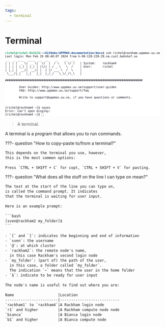 ```yaml
---
tags:
  - terminal
---
```


# Terminal

![A terminal](./img/xeyes_no_ssh_x_forwarding.png)

> A terminal.

A terminal is a program that allows you to run commands.

???- question "How to copy-paste to/from a terminal?"

    This depends on the terminal you use, however,
    this is the most common options:

    Press `CTRL + SHIFT + C` for copt, `CTRL + SHIFT + V` for pasting.

???- question "What does all the stuff on the line I can type on mean?"

    The text at the start of the line you can type on,
    is called the command prompt. It indicates
    that the terminal is waiting for user input.

    Here is an example prompt:

    ```bash
    [sven@rackham2 my_folder]$ 
    ```

    - `[` and `]`: indicates the beginning and end of information
    - `sven`: the username
    - `@`: at which cluster
    - `rackham2`: the remote node's name,
      in this case Rackham's second login node
    - `my_folder`: (part of) the path of the user,
      in this case, a folder called `my_folder`.
      The indication `~` means that the user in the home folder
    - `$`: indicate to be ready for user input

    The node's name is useful to find out where you are:

    Name                    |Location
    ------------------------|---------------------------
    `rackham1` to `rackham4`|A Rackham login node
    `r1` and higher         |A Rackham compute node node
    `bianca`                |A Bianca login node
    `b1` and higher         |A Bianca compute node

